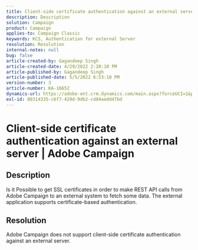 ```yaml
---
title: Client-side certificate authentication against an external server | Adobe Campaign
description: Description
solution: Campaign
product: Campaign
applies-to: Campaign Classic
keywords: KCS, Authentication for external Server
resolution: Resolution
internal-notes: null
bug: false
article-created-by: Gagandeep Singh
article-created-date: 4/29/2022 2:20:10 PM
article-published-by: Gagandeep Singh
article-published-date: 5/5/2022 6:53:10 PM
version-number: 3
article-number: KA-16652
dynamics-url: https://adobe-ent.crm.dynamics.com/main.aspx?forceUCI=1&pagetype=entityrecord&etn=knowledgearticle&id=5b70dc75-c7c7-ec11-a7b6-0022480a1de4
exl-id: 80314335-c6f7-429d-9db2-cd84aedd47bd
---
```

# Client-side certificate authentication against an external server | Adobe Campaign

## Description


Is it Possible to get SSL certificates in order to make REST API calls from Adobe Campaign to an external system to fetch some data. The external application supports certificate-based authentication.


## Resolution


Adobe Campaign does not support client-side certificate authentication against an external server.
